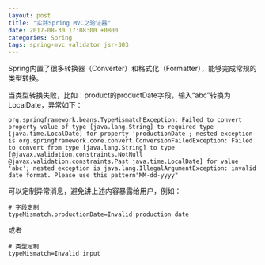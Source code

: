 ```yaml
---
layout: post
title: "实践Spring MVC之验证器"
date: 2017-08-30 17:08:00 +0800
categories: Spring
tags: spring-mvc validator jsr-303
---
```


Spring内置了很多转换器（Converter）和格式化（Formatter），能够完成常规的类型转换。



当类型转换失败，比如：product的productDate字段，输入“abc”转换为LocalDate，异常如下：

```
org.springframework.beans.TypeMismatchException: Failed to convert property value of type [java.lang.String] to required type [java.time.LocalDate] for property 'productionDate'; nested exception is org.springframework.core.convert.ConversionFailedException: Failed to convert from type [java.lang.String] to type [@javax.validation.constraints.NotNull @javax.validation.constraints.Past java.time.LocalDate] for value 'abc'; nested exception is java.lang.IllegalArgumentException: invalid date format. Please use this pattern"MM-dd-yyyy"
```

可以定制异常消息，避免讲上述内容暴露给用户，例如：

```properties
# 字段定制
typeMismatch.productionDate=Invalid production date
```

或者

```properties
# 类型定制
typeMismatch=Invalid input
```

